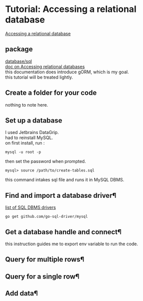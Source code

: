 # Tutorial: Accessing a relational database
[Accessing a relational database](https://go.dev/doc/tutorial/database-access)  

## package
[database/sql](https://pkg.go.dev/database/sql)  
[doc on Accessing relational databases](https://go.dev/doc/database/)  
this documentation does introduce gORM, which is my goal.  
this tutorial will be treated lightly.  

## Create a folder for your code
nothing to note here.  

## Set up a database
I used Jetbrains DataGrip.  
had to reinstall MySQL.  
on first install, run :  
```shell
mysql -u root -p
```
then set the password when prompted.  

```shell
mysql> source /path/to/create-tables.sql
```
this command intakes sql file and runs it in MySQL DBMS.  

## Find and import a database driver¶
[list of SQL DBMS drivers](https://go.dev/wiki/SQLDrivers)  
```shell
go get github.com/go-sql-driver/mysql
```

## Get a database handle and connect¶
this instruction guides me to export env variable to run the code.  

## Query for multiple rows¶

## Query for a single row¶

## Add data¶
